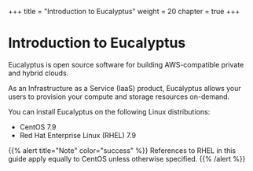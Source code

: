 +++
title = "Introduction to Eucalyptus"
weight = 20
chapter = true
+++


# Introduction to Eucalyptus
Eucalyptus is open source software for building AWS-compatible private and hybrid clouds.

As an Infrastructure as a Service (IaaS) product, Eucalyptus allows your users to provision your compute and storage resources on-demand.

You can install Eucalyptus on the following Linux distributions: 

* CentOS 7.9
* Red Hat Enterprise Linux (RHEL) 7.9

{{% alert title="Note" color="success" %}}
References to RHEL in this guide apply equally to CentOS unless otherwise specified. 
{{% /alert %}}


